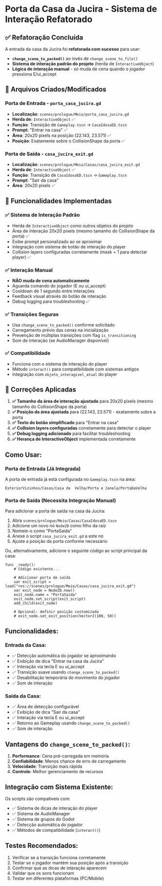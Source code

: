 # Porta da Casa da Jucira - Sistema de Interação Refatorado

## ✅ **Refatoração Concluída**

A entrada da casa da Jucira foi **refatorada com sucesso** para usar:
- **`change_scene_to_packed()`** ao invés de `change_scene_to_file()`
- **Sistema de interação padrão do projeto** (herda de `InteractiveObject`)
- **Lógica de interação manual** - só muda de cena quando o jogador pressiona E/ui_accept

## 📁 **Arquivos Criados/Modificados**

### **Porta de Entrada** - `porta_casa_jucira.gd`
- **Localização**: `scenes/prologue/Meio/porta_casa_jucira.gd`
- **Herda de**: `InteractiveObject` ✅
- **Função**: Transição de `Gameplay.tscn` → `CasaIdosaED.tscn`
- **Prompt**: "Entrar na casa" ✅
- **Área**: 20x20 pixels na posição (22.143, 23.571) ✅
- **Posição**: Exatamente sobre o CollisionShape da porta ✅

### **Porta de Saída** - `casa_jucira_exit.gd`
- **Localização**: `scenes/prologue/Meio/Casas/casa_jucira_exit.gd`
- **Herda de**: `InteractiveObject` ✅
- **Função**: Transição de `CasaIdosaED.tscn` → `Gameplay.tscn`
- **Prompt**: "Sair da casa"
- **Área**: 20x20 pixels ✅

## 🎯 **Funcionalidades Implementadas**

### **✅ Sistema de Interação Padrão**
- Herda de `InteractiveObject` como outros objetos do projeto
- Área de interação 20x20 pixels (mesmo tamanho do CollisionShape da porta) ✅
- Exibe prompt personalizado ao se aproximar
- Integração com sistema de botão de interação do player
- Collision layers configuradas corretamente (mask = 1 para detectar player) ✅

### **✅ Interação Manual**
- **NÃO muda de cena automaticamente**
- Aguarda comando do jogador (E ou ui_accept)
- Cooldown de 1 segundo entre interações
- Feedback visual através do botão de interação
- Debug logging para troubleshooting ✅

### **✅ Transições Seguras**
- Usa `change_scene_to_packed()` conforme solicitado
- Carregamento prévio das cenas na inicialização
- Prevenção de múltiplas transições com flag `is_transitioning`
- Som de interação (se AudioManager disponível)

### **✅ Compatibilidade**
- Funciona com o sistema de interação do player
- Método `interact()` para compatibilidade com sistemas antigos
- Integração com `objeto_interagivel_atual` do player

## 🔧 **Correções Aplicadas**

1. **✅ Tamanho da área de interação ajustado** para 20x20 pixels (mesmo tamanho do CollisionShape da porta)
2. **✅ Posição da área ajustada** para (22.143, 23.571) - exatamente sobre a porta
3. **✅ Texto do botão simplificado** para "Entrar na casa"
4. **✅ Collision layers configuradas** corretamente para detectar o player
5. **✅ Debug logging adicionado** para facilitar troubleshooting
6. **✅ Herança de InteractiveObject** implementada corretamente

## Como Usar:

### Porta de Entrada (Já Integrada)
A porta de entrada já está configurada no `Gameplay.tscn` na área:
```
ExteriorVizinhos/Casas/Casa da  Velha/Porta e Janela/PortaDaVelha
```

### Porta de Saída (Necessita Integração Manual)
Para adicionar a porta de saída na casa da Jucira:

1. Abra `scenes/prologue/Meio/Casas/CasaIdosaED.tscn`
2. Adicione um novo nó `Node2D` como filho da raiz
3. Nomeie-o como "PortaSaida"
4. Anexe o script `casa_jucira_exit.gd` a este nó
5. Ajuste a posição da porta conforme necessário

Ou, alternativamente, adicione o seguinte código ao script principal da casa:

```gdscript
func _ready():
    # Código existente...
    
    # Adicionar porta de saída
    var exit_script = load("res://scenes/prologue/Meio/Casas/casa_jucira_exit.gd")
    var exit_node = Node2D.new()
    exit_node.name = "PortaSaida"
    exit_node.set_script(exit_script)
    add_child(exit_node)
    
    # Opcional: definir posição customizada
    # exit_node.set_exit_position(Vector2(100, 50))
```

## Funcionalidades:

### Entrada da Casa:
- ✅ Detecção automática do jogador se aproximando
- ✅ Exibição de dica "Entrar na casa da Jucira"
- ✅ Interação via tecla E ou ui_accept
- ✅ Transição suave usando `change_scene_to_packed()`
- ✅ Desabilitação temporária do movimento do jogador
- ✅ Som de interação

### Saída da Casa:
- ✅ Área de detecção configurável
- ✅ Exibição de dica "Sair da casa"
- ✅ Interação via tecla E ou ui_accept
- ✅ Retorno ao Gameplay usando `change_scene_to_packed()`
- ✅ Som de interação

## Vantagens do `change_scene_to_packed()`:

1. **Performance**: Cena pré-carregada em memória
2. **Confiabilidade**: Menos chance de erro de carregamento
3. **Velocidade**: Transição mais rápida
4. **Controle**: Melhor gerenciamento de recursos

## Integração com Sistema Existente:

Os scripts são compatíveis com:
- ✅ Sistema de dicas de interação do player
- ✅ Sistema de AudioManager
- ✅ Sistema de grupos do Godot
- ✅ Detecção automática do jogador
- ✅ Métodos de compatibilidade (`interact()`)

## Testes Recomendados:

1. Verificar se a transição funciona corretamente
2. Testar se o jogador mantém sua posição após a transição
3. Confirmar que as dicas de interação aparecem
4. Validar que os sons funcionam
5. Testar em diferentes plataformas (PC/Mobile)
